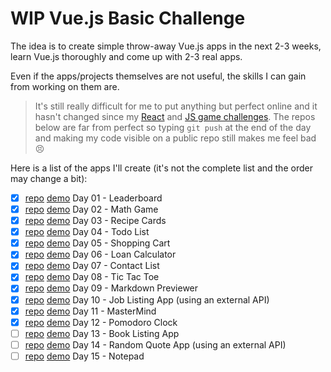# WIP Vue.js Basic Challenge

The idea is to create simple throw-away Vue.js apps in the next 2-3 weeks, learn Vue.js thoroughly and come up with 2-3 real apps.

Even if the apps/projects themselves are not useful, the skills I can gain from working on them are.

> It's still really difficult for me to put anything but perfect online and it hasn't changed since my [React](https://github.com/zsoltime/react-basic-challenge) and [JS game challenges](https://github.com/zsoltime/game-challenge). The repos below are far from perfect so typing `git push` at the end of the day and making my code visible on a public repo still makes me feel bad 😣

Here is a list of the apps I'll create (it's not the complete list and the order may change a bit):

- [x] [repo](https://github.com/zsoltime/vue-leaderboard) [demo](https://zsolti.co/vue/leaderboard/) Day 01 - Leaderboard
- [x] [repo](https://github.com/zsoltime/vue-math-game) [demo](https://zsolti.co/vue/math-game/) Day 02 - Math Game
- [x] [repo](https://github.com/zsoltime/vue-recipe-cards) [demo](https://zsolti.co/vue/recipe-cards/) Day 03 - Recipe Cards
- [x] [repo](https://github.com/zsoltime/vue-todo) [demo](https://zsolti.co/vue/todo/) Day 04 - Todo List
- [x] [repo](https://github.com/zsoltime/vue-shopping-cart) [demo](https://zsolti.co/vue/shopping-cart/) Day 05 - Shopping Cart
- [x] [repo](https://github.com/zsoltime/vue-loan-calculator) [demo](https://zsolti.co/vue/loan-calculator) Day 06 - Loan Calculator
- [x] [repo](https://github.com/zsoltime/vue-contact-list) [demo](https://zsolti.co/vue/contact-list) Day 07 - Contact List
- [x] [repo](https://github.com/zsoltime/vue-tic-tac-toe) [demo](https://zsolti.co/vue/tic-tac-toe) Day 08 - Tic Tac Toe
- [x] [repo](https://github.com/zsoltime/vue-markdown) [demo](https://zsolti.co/vue/markdown/) Day 09 - Markdown Previewer
- [x] [repo](https://github.com/zsoltime/vue-job-listing) [demo](https://zsolti.co/vue/job-listing/) Day 10 - Job Listing App (using an external API)
- [x] [repo](https://github.com/zsoltime/vue-mastermind) [demo](https://zsolti.co/vue/mastermind/) Day 11 - MasterMind
- [x] [repo](https://github.com/zsoltime/vue-pomodoro) [demo](https://zsolti.co/vue/pomodoro/) Day 12 - Pomodoro Clock
- [ ] [repo](https://github.com/zsoltime/vue-book-listing) [demo](https://zsolti.co/vue/book-listing/) Day 13 - Book Listing App
- [ ] [repo](https://github.com/zsoltime/vue-quotes) [demo](https://zsolti.co/vue/quotes/) Day 14 - Random Quote App (using an external API)
- [ ] [repo](https://github.com/zsoltime/vue-notepad) [demo](https://zsolti.co/vue/notepad/) Day 15 - Notepad
